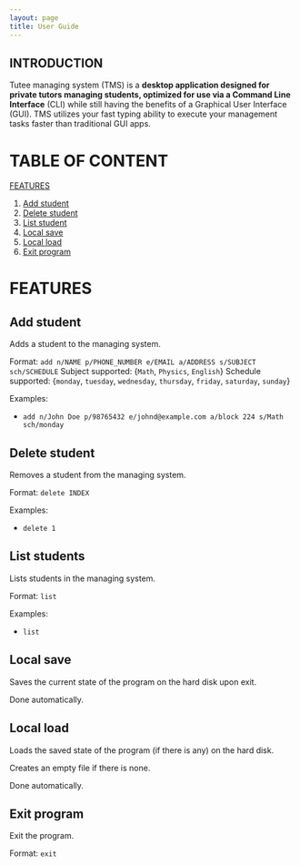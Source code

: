 ```yaml
---
layout: page
title: User Guide
---
```


## INTRODUCTION

Tutee managing system (TMS) is a **desktop application designed for private tutors managing students, optimized for use via a Command Line Interface** (CLI) while still having the benefits of a Graphical User Interface (GUI). TMS utilizes your fast typing ability to execute your management tasks faster than traditional GUI apps.

# TABLE OF CONTENT

[FEATURES](#features)
1. [Add student](#add)
2. [Delete student](#delete)
3. [List student](#list)
4. [Local save](#save)
5. [Local load](#load)
6. [Exit program](#exit)

# FEATURES <a name="features"></a>

## Add student <a name="add"></a>

Adds a student to the managing system.

Format: ```add n/NAME p/PHONE_NUMBER e/EMAIL a/ADDRESS s/SUBJECT sch/SCHEDULE```
Subject supported: {`Math`, `Physics`, `English`}
Schedule supported: {`monday`, `tuesday`, `wednesday`, `thursday`, `friday`, `saturday`, `sunday`}

Examples:

* ```add n/John Doe p/98765432 e/johnd@example.com a/block 224 s/Math sch/monday```

## Delete student <a name="delete"></a>

Removes a student from the managing system.

Format: ```delete INDEX```

Examples:

* ```delete 1```


## List students <a name="list"></a>

Lists students in the managing system.

Format: ```list```

Examples:

* ```list```

## Local save <a name="save"></a>

Saves the current state of the program on the hard disk upon exit.

Done automatically.

## Local load <a name="load"></a>

Loads the saved state of the program (if there is any) on the hard disk.

Creates an empty file if there is none.

Done automatically.

## Exit program <a name="exit"></a>

Exit the program.

Format: ```exit```

